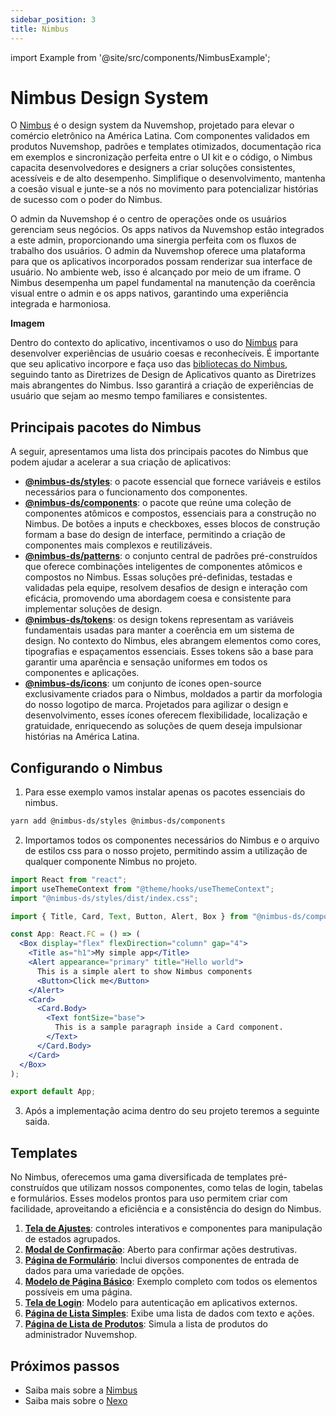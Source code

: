 ```yaml
---
sidebar_position: 3
title: Nimbus
---
```


import Example from '@site/src/components/NimbusExample';

# Nimbus Design System

O [Nimbus](https://nimbus.nuvemshop.com.br) é o design system da Nuvemshop, projetado para elevar o comércio eletrônico na América Latina. Com componentes validados em produtos Nuvemshop, padrões e templates otimizados, documentação rica em exemplos e sincronização perfeita entre o UI kit e o código, o Nimbus capacita desenvolvedores e designers a criar soluções consistentes, acessíveis e de alto desempenho. Simplifique o desenvolvimento, mantenha a coesão visual e junte-se a nós no movimento para potencializar histórias de sucesso com o poder do Nimbus.

O admin da Nuvemshop é o centro de operações onde os usuários gerenciam seus negócios. Os apps nativos da Nuvemshop estão integrados a este admin, proporcionando uma sinergia perfeita com os fluxos de trabalho dos usuários. O admin da Nuvemshop oferece uma plataforma para que os aplicativos incorporados possam renderizar sua interface de usuário. No ambiente web, isso é alcançado por meio de um iframe. O Nimbus desempenha um papel fundamental na manutenção da coerência visual entre o admin e os apps nativos, garantindo uma experiência integrada e harmoniosa.

**Imagem**

Dentro do contexto do aplicativo, incentivamos o uso do [Nimbus](https://nimbus.nuvemshop.com.br) para desenvolver experiências de usuário coesas e reconhecíveis. É importante que seu aplicativo incorpore e faça uso das [bibliotecas do Nimbus](https://nimbus.nuvemshop.com.br/documentation/overview/getting-started), seguindo tanto as Diretrizes de Design de Aplicativos quanto as Diretrizes mais abrangentes do Nimbus. Isso garantirá a criação de experiências de usuário que sejam ao mesmo tempo familiares e consistentes.

## Principais pacotes do Nimbus

A seguir, apresentamos uma lista dos principais pacotes do Nimbus que podem ajudar a acelerar a sua criação de aplicativos:

- [**@nimbus-ds/styles**](https://www.npmjs.com/package/@nimbus-ds/styles): o pacote essencial que fornece variáveis e estilos necessários para o funcionamento dos componentes.
- [**@nimbus-ds/components**](https://www.npmjs.com/package/@nimbus-ds/components): o pacote que reúne uma coleção de componentes atômicos e compostos, essenciais para a construção no Nimbus. De botões a inputs e checkboxes, esses blocos de construção formam a base do design de interface, permitindo a criação de componentes mais complexos e reutilizáveis.
- [**@nimbus-ds/patterns**](https://www.npmjs.com/package/@nimbus-ds/patterns): o conjunto central de padrões pré-construídos que oferece combinações inteligentes de componentes atômicos e compostos no Nimbus. Essas soluções pré-definidas, testadas e validadas pela equipe, resolvem desafios de design e interação com eficácia, promovendo uma abordagem coesa e consistente para implementar soluções de design.
- [**@nimbus-ds/tokens**](https://www.npmjs.com/package/@nimbus-ds/tokens): os design tokens representam as variáveis fundamentais usadas para manter a coerência em um sistema de design. No contexto do Nimbus, eles abrangem elementos como cores, tipografias e espaçamentos essenciais. Esses tokens são a base para garantir uma aparência e sensação uniformes em todos os componentes e aplicações.
- [**@nimbus-ds/icons**](https://www.npmjs.com/package/@nimbus-ds/icons): um conjunto de ícones open-source exclusivamente criados para o Nimbus, moldados a partir da morfologia do nosso logotipo de marca. Projetados para agilizar o design e desenvolvimento, esses ícones oferecem flexibilidade, localização e gratuidade, enriquecendo as soluções de quem deseja impulsionar histórias na América Latina.

## Configurando o Nimbus

1. Para esse exemplo vamos instalar apenas os pacotes essenciais do nimbus.

```bash
yarn add @nimbus-ds/styles @nimbus-ds/components
```

2. Importamos todos os componentes necessários do Nimbus e o arquivo de estilos css para o nosso projeto, permitindo assim a utilização de qualquer componente Nimbus no projeto.

```jsx
import React from "react";
import useThemeContext from "@theme/hooks/useThemeContext";
import "@nimbus-ds/styles/dist/index.css";

import { Title, Card, Text, Button, Alert, Box } from "@nimbus-ds/components";

const App: React.FC = () => (
  <Box display="flex" flexDirection="column" gap="4">
    <Title as="h1">My simple app</Title>
    <Alert appearance="primary" title="Hello world">
      This is a simple alert to show Nimbus components
      <Button>Click me</Button>
    </Alert>
    <Card>
      <Card.Body>
        <Text fontSize="base">
          This is a sample paragraph inside a Card component.
        </Text>
      </Card.Body>
    </Card>
  </Box>
);

export default App;
```

3. Após a implementação acima dentro do seu projeto teremos a seguinte saida.

<Example />

## Templates

No Nimbus, oferecemos uma gama diversificada de templates pré-construídos que utilizam nossos componentes, como telas de login, tabelas e formulários. Esses modelos prontos para uso permitem criar com facilidade, aproveitando a eficiência e a consistência do design do Nimbus.

1. [**Tela de Ajustes**](https://tiendanube.github.io/nimbus-patterns/index.html?path=/story/templates-settingspage--basic): controles interativos e componentes para manipulação de estados agrupados.
2. [**Modal de Confirmação**](https://tiendanube.github.io/nimbus-patterns/index.html?path=/story/templates-confirmationmodal--basic): Aberto para confirmar ações destrutivas.
3. [**Página de Formulário**](https://tiendanube.github.io/nimbus-patterns/index.html?path=/story/templates-form--basic): Inclui diversos componentes de entrada de dados para uma variedade de opções.
4. [**Modelo de Página Básico**](https://tiendanube.github.io/nimbus-patterns/index.html?path=/story/templates-page--basic): Exemplo completo com todos os elementos possíveis em uma página.
5. [**Tela de Login**](https://tiendanube.github.io/nimbus-patterns/index.html?path=/story/templates-login--basic): Modelo para autenticação em aplicativos externos.
6. [**Página de Lista Simples**](https://tiendanube.github.io/nimbus-patterns/index.html?path=/story/templates-simplelist--basic): Exibe uma lista de dados com texto e ações.
7. [**Página de Lista de Produtos**](https://tiendanube.github.io/nimbus-patterns/index.html?path=/story/templates-productlist--basic): Simula a lista de produtos do administrador Nuvemshop.

## Próximos passos

- Saiba mais sobre a [Nimbus](https://nimbus.nuvemshop.com.br)
- Saiba mais sobre o [Nexo](./nexo)
